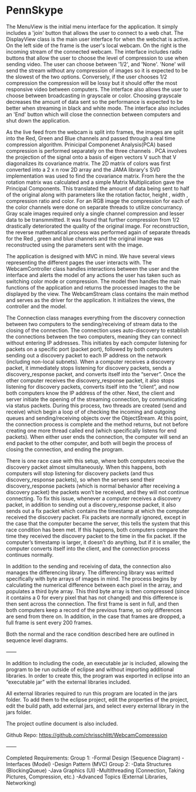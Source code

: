 # PennSkype

The MenuView is the initial menu interface for the application. It simply includes a 'join' button that allows the user to connect to a web chat. The DisplayView class is the main user interface for when the webchat is active. On the left side of the frame is the user's local webcam. On the right is the incoming stream of the connected webcam. The interface includes radio buttons that allow the user to choose the level of compression to use when sending video. The user can choose between '1/2', and 'None'. 'None' will send the stream without any compression of images so it is expected to be the slowest of the two options. Conversely, if the user chooses 1/2 compression the compression will be lossy but it should offer the
most responsive video between computers. The interface also allows the user to choose between broadcasting in grayscale or color. Choosing grayscale decreases the amount of data sent so the performance is expected to be better when streaming in black and white mode. The interface also includes an 'End' button which will close the connection between computers
and shut down the application.

As the live feed from the webcam is split into frames, the images are split into the Red, Green and Blue channels and passed through a real time compression algorithm. Prinicipal Componenet  Analysis(PCA) based compression is performed separately on the three channels . PCA involves the projection of the signal onto a basis of eigen vectors V such that V diagonalizes its covariance matrix. The 2D matrix of colors was first converted into a 2 x n row 2D array and the JAMA library's SVD implementation was used to find the covariance matrix. From here the the rotation matrix was calculated and a simple Matrix Multiplication gave the Principal Components. This translated the amount of data being sent to half of the original along with parameters like the rotation factor, height , width , compression ratio and color. For an RGB image the compression for each of the color channels were done on separate threads to utilize concurrancy. Gray scale images required only a single channel compression and lesser data to be transmmitted. It was found that further compression from 1/2 drastically deteriorated the quality of the original image. For reconstruction, the reverse mathematical process was performed again of separate threads for the Red , green and blue channels and the original image was reconstructed using the parameters sent with the image. 

The application is designed with MVC in mind. We have several views representing the different pages the user interacts with. The WebcamController class handles interactions between the user and the interface and alerts the model of any actions the user has taken such as switching color mode or compression. The model then handles the main functions of the application and returns the processed images to the be displayed by the view. The WebcamStream class contains the main method and serves as the driver for the application. It initializes the views, the controller and the model.

The Connection class manages everything from the discovery connection between two computers to the sending/receiving of stream data to the closing of the connection.  The connection uses auto-discovery to establish the connections between the two computers, meaning they can connect without entering IP addresses.  This initiates by each computer listening for packets on a specific port (packet port), followed by both computers sending out a discovery packet to each IP address on the network (including non-local subnets). When a computer receives a discovery packet, it immediately stops listening for discovery packets, sends a discovery_response packet, and converts itself into the “server”.  Once the other computer receives the discovery_response packet, it also stops listening for discovery packets, converts itself into the “client”, and now both computers know the IP address of the other. Next, the client and server initiate the opening of the streaming connection, by communicating via status packets. During this process, two threads are created (send and receive) which begin a loop of of checking the incoming and outgoing queues and sending/receiving objects over the ObjectStream. At this point, the connection process is complete and the method returns, but not before creating one more thread called end (which specifically listens for end packets).  When either user ends the connection, the computer will send an end packet to the other computer, and both will begin the process of closing the connection, and ending the program.

There is one race case with this setup, where both computers receive the discovery packet almost simultaneously.  When this happens, both computers will stop listening for discovery packets (and thus discovery_response packets), so when the servers send their discovery_response packets (which is normal behavior after receiving a discovery packet) the packets won’t be received, and they will not continue connecting.  To fix this issue, whenever a computer receives a discovery packet, in addition to sending out a discovery_response packet, it also sends out a fix packet which contains the timestamp at which the computer received the discovery packet. Fix packets are normally ignored, except in the case that the computer became the server, this tells the system that this race condition has been met. If this happens, both computers compare the time they received the discovery packet to the time in the fix packet.  If the computer’s timestamp is larger, it doesn’t do anything, but if it is smaller, the computer converts itself into the client, and the connection process continues normally.

In addition to the sending and receiving of data, the connection also manages the differencing library.  The differencing library was writted specifically with byte arrays of images in mind.  The process begins by calculating the numerical difference between each pixel in the array, and populates a third byte array.  This third byte array is then compressed (since it contains a 0 for every pixel that has not changed) and this difference is then sent across the connection.  The first frame is sent in full, and then both computers keep a record of the previous frame, so only differences are send from there on.  In addition, in the case that frames are dropped, a full frame is sent every 200 frames.

Both the normal and the race condition described here are outlined in sequence level diagrams.

——

In addition to including the code, an executable jar is included, allowing the program to be run outside of eclipse and without importing additional libraries.  In order to create this, the program was exported in eclipse into an “executable jar” with the external libraries included.

All external libraries required to run this program are located in the jars folder.  To add them to the eclipse project, edit the properties of the project, edit the build path, add external jars, and select every external library in the jars folder.

The project outline document is also included.

Github Repo: https://github.com/chrisschlitt/WebcamCompression

——

Completed Requirements:
Group 1:
 -Formal Design (Sequence Diagram)
 -Interfaces (Model)
 -Design Pattern (MVC)
Group 2:
 -Data Structures (BlockingQueue)
 -Java Graphics (UI)
 -Multithreading (Connection, Taking Pictures, Compression, etc.)
 -Advanced Topics (External Libraries, Networking)